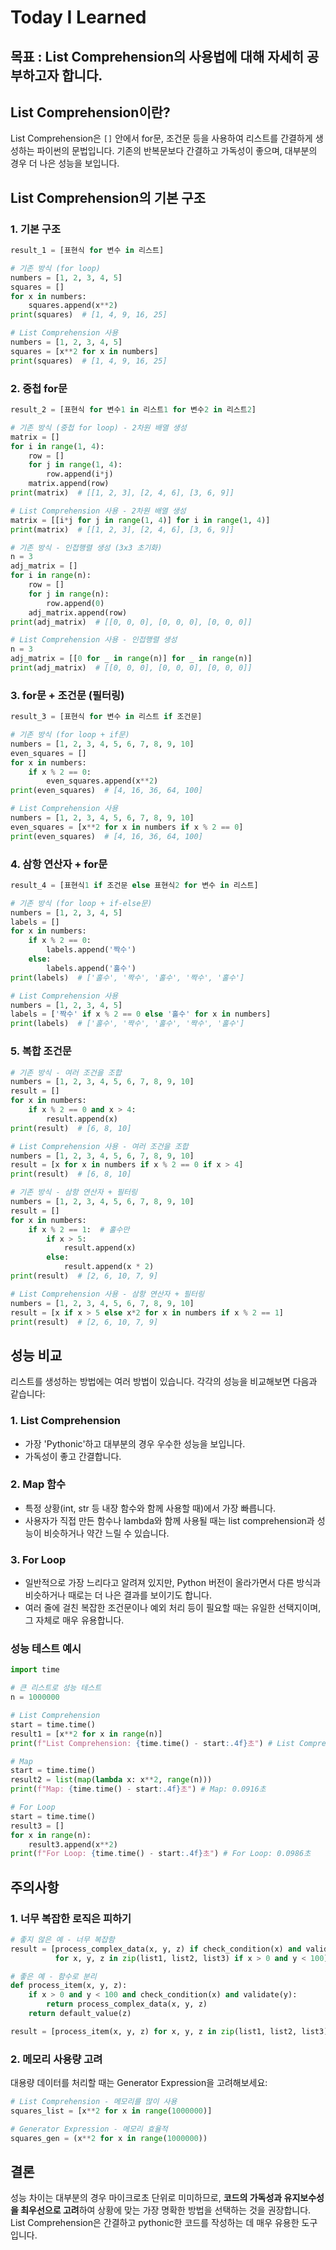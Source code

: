 # Today I Learned

## 목표 : List Comprehension의 사용법에 대해 자세히 공부하고자 합니다.

## List Comprehension이란?
List Comprehension은 `[]` 안에서 for문, 조건문 등을 사용하여 리스트를 간결하게 생성하는 파이썬의 문법입니다. 기존의 반복문보다 간결하고 가독성이 좋으며, 대부분의 경우 더 나은 성능을 보입니다.

## List Comprehension의 기본 구조

### 1. 기본 구조
```python
result_1 = [표현식 for 변수 in 리스트]

# 기존 방식 (for loop)
numbers = [1, 2, 3, 4, 5]
squares = []
for x in numbers:
    squares.append(x**2)
print(squares)  # [1, 4, 9, 16, 25]

# List Comprehension 사용
numbers = [1, 2, 3, 4, 5]
squares = [x**2 for x in numbers]
print(squares)  # [1, 4, 9, 16, 25]
```

### 2. 중첩 for문
```python
result_2 = [표현식 for 변수1 in 리스트1 for 변수2 in 리스트2]

# 기존 방식 (중첩 for loop) - 2차원 배열 생성
matrix = []
for i in range(1, 4):
    row = []
    for j in range(1, 4):
        row.append(i*j)
    matrix.append(row)
print(matrix)  # [[1, 2, 3], [2, 4, 6], [3, 6, 9]]

# List Comprehension 사용 - 2차원 배열 생성
matrix = [[i*j for j in range(1, 4)] for i in range(1, 4)]
print(matrix)  # [[1, 2, 3], [2, 4, 6], [3, 6, 9]]

# 기존 방식 - 인접행렬 생성 (3x3 초기화)
n = 3
adj_matrix = []
for i in range(n):
    row = []
    for j in range(n):
        row.append(0)
    adj_matrix.append(row)
print(adj_matrix)  # [[0, 0, 0], [0, 0, 0], [0, 0, 0]]

# List Comprehension 사용 - 인접행렬 생성
n = 3
adj_matrix = [[0 for _ in range(n)] for _ in range(n)]
print(adj_matrix)  # [[0, 0, 0], [0, 0, 0], [0, 0, 0]]
```

### 3. for문 + 조건문 (필터링)
```python
result_3 = [표현식 for 변수 in 리스트 if 조건문]

# 기존 방식 (for loop + if문)
numbers = [1, 2, 3, 4, 5, 6, 7, 8, 9, 10]
even_squares = []
for x in numbers:
    if x % 2 == 0:
        even_squares.append(x**2)
print(even_squares)  # [4, 16, 36, 64, 100]

# List Comprehension 사용
numbers = [1, 2, 3, 4, 5, 6, 7, 8, 9, 10]
even_squares = [x**2 for x in numbers if x % 2 == 0]
print(even_squares)  # [4, 16, 36, 64, 100]
```

### 4. 삼항 연산자 + for문
```python
result_4 = [표현식1 if 조건문 else 표현식2 for 변수 in 리스트]

# 기존 방식 (for loop + if-else문)
numbers = [1, 2, 3, 4, 5]
labels = []
for x in numbers:
    if x % 2 == 0:
        labels.append('짝수')
    else:
        labels.append('홀수')
print(labels)  # ['홀수', '짝수', '홀수', '짝수', '홀수']

# List Comprehension 사용
numbers = [1, 2, 3, 4, 5]
labels = ['짝수' if x % 2 == 0 else '홀수' for x in numbers]
print(labels)  # ['홀수', '짝수', '홀수', '짝수', '홀수']
```

### 5. 복합 조건문
```python
# 기존 방식 - 여러 조건을 조합
numbers = [1, 2, 3, 4, 5, 6, 7, 8, 9, 10]
result = []
for x in numbers:
    if x % 2 == 0 and x > 4:
        result.append(x)
print(result)  # [6, 8, 10]

# List Comprehension 사용 - 여러 조건을 조합
numbers = [1, 2, 3, 4, 5, 6, 7, 8, 9, 10]
result = [x for x in numbers if x % 2 == 0 if x > 4]
print(result)  # [6, 8, 10]

# 기존 방식 - 삼항 연산자 + 필터링
numbers = [1, 2, 3, 4, 5, 6, 7, 8, 9, 10]
result = []
for x in numbers:
    if x % 2 == 1:  # 홀수만
        if x > 5:
            result.append(x)
        else:
            result.append(x * 2)
print(result)  # [2, 6, 10, 7, 9]

# List Comprehension 사용 - 삼항 연산자 + 필터링
numbers = [1, 2, 3, 4, 5, 6, 7, 8, 9, 10]
result = [x if x > 5 else x*2 for x in numbers if x % 2 == 1]
print(result)  # [2, 6, 10, 7, 9]
```

## 성능 비교

리스트를 생성하는 방법에는 여러 방법이 있습니다. 각각의 성능을 비교해보면 다음과 같습니다:

### 1. List Comprehension
- 가장 'Pythonic'하고 대부분의 경우 우수한 성능을 보입니다.
- 가독성이 좋고 간결합니다.

### 2. Map 함수
- 특정 상황(int, str 등 내장 함수와 함께 사용할 때)에서 가장 빠릅니다.
- 사용자가 직접 만든 함수나 lambda와 함께 사용될 때는 list comprehension과 성능이 비슷하거나 약간 느릴 수 있습니다.

### 3. For Loop
- 일반적으로 가장 느리다고 알려져 있지만, Python 버전이 올라가면서 다른 방식과 비슷하거나 때로는 더 나은 결과를 보이기도 합니다.
- 여러 줄에 걸친 복잡한 조건문이나 예외 처리 등이 필요할 때는 유일한 선택지이며, 그 자체로 매우 유용합니다.

### 성능 테스트 예시
```python
import time

# 큰 리스트로 성능 테스트
n = 1000000

# List Comprehension
start = time.time()
result1 = [x**2 for x in range(n)]
print(f"List Comprehension: {time.time() - start:.4f}초") # List Comprehension: 0.0571초

# Map
start = time.time()
result2 = list(map(lambda x: x**2, range(n)))
print(f"Map: {time.time() - start:.4f}초") # Map: 0.0916초

# For Loop
start = time.time()
result3 = []
for x in range(n):
    result3.append(x**2)
print(f"For Loop: {time.time() - start:.4f}초") # For Loop: 0.0986초
```

## 주의사항

### 1. 너무 복잡한 로직은 피하기
```python
# 좋지 않은 예 - 너무 복잡함
result = [process_complex_data(x, y, z) if check_condition(x) and validate(y) else default_value(z) 
          for x, y, z in zip(list1, list2, list3) if x > 0 and y < 100]

# 좋은 예 - 함수로 분리
def process_item(x, y, z):
    if x > 0 and y < 100 and check_condition(x) and validate(y):
        return process_complex_data(x, y, z)
    return default_value(z)

result = [process_item(x, y, z) for x, y, z in zip(list1, list2, list3)]
```

### 2. 메모리 사용량 고려
대용량 데이터를 처리할 때는 Generator Expression을 고려해보세요:
```python
# List Comprehension - 메모리를 많이 사용
squares_list = [x**2 for x in range(1000000)]

# Generator Expression - 메모리 효율적
squares_gen = (x**2 for x in range(1000000))
```

## 결론
성능 차이는 대부분의 경우 마이크로초 단위로 미미하므로, **코드의 가독성과 유지보수성을 최우선으로 고려**하여 상황에 맞는 가장 명확한 방법을 선택하는 것을 권장합니다. List Comprehension은 간결하고 pythonic한 코드를 작성하는 데 매우 유용한 도구입니다.